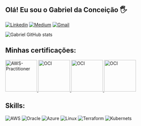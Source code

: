 ## Olá! Eu sou o Gabriel da Conceição 🖐️

[![Linkedin](https://img.shields.io/badge/LinkedIn-0077B5?style=for-the-badge&logo=linkedin&logoColor=white)](https://www.linkedin.com/in/gabrieldevops/)
[![Medium](https://img.shields.io/badge/Medium-12100E?style=for-the-badge&logo=medium&logoColor=white)](https://medium.com/@cloud.capacitacao)
[![Gmail](	https://img.shields.io/badge/Gmail-D14836?style=for-the-badge&logo=gmail&logoColor=white)](cloud.capacitacao@gmail.com)

![Gabriel GitHub stats](https://github-readme-stats.vercel.app/api?username=StarDevOpss&show_icons=true&theme=dracula&count_private=true)

## Minhas certificações:

<div>
  
<a style="cursor: pointer;" href="https://www.credly.com/badges/2e2d53e1-50a9-4767-864e-207eb327d47b/linked_in_profile" target="_blank" title="AWS Certified Cloud Practitioner -Practitioner">
  <img src="https://d1.awsstatic.com/training-and-certification/certification-badges/AWS-Certified-Cloud-Practitioner_badge.634f8a21af2e0e956ed8905a72366146ba22b74c.png" alt="AWS-Practitioner" width="100">
</a>  
  
<a style="cursor: pointer;" href="https://catalog-education.oracle.com/pls/certview/sharebadge?id=A7D47257AB5AF996451C52F142704FD498C4217D4026A684EB368042C1271335" target="_blank" title="OCI Certifield Architect Associate">
  <img src="https://objectstorage.us-phoenix-1.oraclecloud.com/p/c3pofC7CHkSqKCRIe7q91rfgM9hXgQQW-GN-CtR9tbzkW4HIN0H02OJ8xwoeHPO_/n/axdnydvy8b2d/b/BCKMLPHXDEV_IMAGES/o/img/PROD/Learning-Path_badge_default.png" alt="OCI" width="100">
</a>  

   <a style="cursor: pointer;" href="https://catalog-education.oracle.com/pls/certview/sharebadge?id=D451FC089C61667C3C44D3FF812CBC19EB92B2EB03E946600A1E49ECB4C2B89B" target="_blank" title="OCI Data Management Associate">
  <img src="https://objectstorage.us-phoenix-1.oraclecloud.com/p/c3pofC7CHkSqKCRIe7q91rfgM9hXgQQW-GN-CtR9tbzkW4HIN0H02OJ8xwoeHPO_/n/axdnydvy8b2d/b/BCKMLPHXDEV_IMAGES/o/img/PROD/Learning-Path_badge_default.png" alt="OCI" width="100">
</a>

   <a style="cursor: pointer;" href="https://catalog-education.oracle.com/pls/certview/sharebadge?id=10C7DC40EBBC997E507F08F93B9450ABEBC0951BA209DE610537244516B782E8" target="_blank" title="OCI Foundation Associate">
  <img src="https://images.credly.com/images/27db49f3-8bae-4314-8a84-884935b569db/50_Oracle_Cloud_Infrastructure.png" alt="OCI" width="100">
</a>


</div>

## Skills:

<div style="display: inline_block">
  <img align="center" alt="AWS" src="https://img.shields.io/badge/Amazon_AWS-232F3E?style=for-the-badge&logo=amazon-aws&logoColor=white" />
  <img align="center" alt="Oracle" src="https://img.shields.io/badge/Oracle-F80000?style=for-the-badge&logo=Oracle&logoColor=white" />
  <img align="center" alt="Azure" src="https://img.shields.io/badge/azure-%230072C6.svg?style=for-the-badge&logo=microsoftazure&logoColor=white" />
  <img align="center" alt="Linux" src="https://img.shields.io/badge/Linux-FCC624?style=for-the-badge&logo=linux&logoColor=black" />
  <img align="center" alt="Terraform" src="https://img.shields.io/badge/terraform-%235835CC.svg?style=for-the-badge&logo=terraform&logoColor=white" />
  <img align="center" alt="Kubernets" src="https://img.shields.io/badge/kubernetes-%23326ce5.svg?style=for-the-badge&logo=kubernetes&logoColor=white" />
</div><br/>



